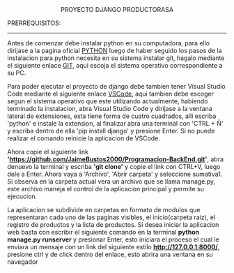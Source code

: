 <div align="center">
  PROYECTO DJANGO PRODUCTORASA
</div>


PRERREQUISITOS:


-----

Antes de comenzar debe instalar python en su computadora, para ello dirijase a la pagina oficial [PYTHON](https://www.python.org/downloads/) luego de haber seguido los pasos de la instalacion para python necesita en su sistema instalar git, hagalo mediante el siguiente enlace [GIT](https://git-scm.com/download/), aqui escoja el sistema operativo correspondiente a su PC.

Para poder ejecutar el proyecto de django debe tambien tener Visual Studio Code mediante el siguiente enlace [VSCode](https://code.visualstudio.com/download), aqui tambien debe escoger segun el sistema operativo que este utilizando actualmente,
habiendo terminado la instalacion, abra Visual Studio Code y dirijase a la ventana lateral de extensiones, esta tiene forma de
cuatro cuadrados, alli escriba 'python' e instale la extension, al finalizar abra una terminal con 'CTRL + Ñ' y escriba dentro de
ella 'pip install django' y presione Enter. Si no puede realizar el comando reinicie la aplicacion de VSCode.

Ahora copie el siguiente link **'https://github.com/JaimeBustos2000/Programacion-BackEnd.git'**, abra denuevo la terminal y escriba **'git clone'** y copie el link con CTRL+V, luego dele a Enter. Ahora vaya a 'Archivo', 'Abrir carpeta' y seleccione sumativa1. Si observa en la carpeta actual vera un archivo que se llama manage.py, este archivo maneja el control de la aplicacion principal y permite su ejecucion.

La aplicacion se subdivide en carpetas en formato de modulos que representaran cada uno de las paginas visibles, el inicio(carpeta raiz), el registro de productos y la lista de productos. Si desea iniciar la aplicacion web basta con escribir el siguiente comando en la terminal **python manage.py runserver** y presionar Enter, esto iniciara el proceso el cual le enviara un mensaje con un link del siguiente estilo **http://127.0.0.1:8000/**, presione ctrl y de click dentro del enlace, esto abrira una ventana en su navegador

